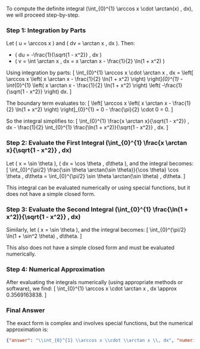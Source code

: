 To compute the definite integral \(\int_{0}^{1} \arccos x \cdot \arctan(x) \, dx\), we will proceed step-by-step.

### Step 1: Integration by Parts
Let \( u = \arccos x \) and \( dv = \arctan x \, dx \). Then:
- \( du = -\frac{1}{\sqrt{1 - x^2}} \, dx \)
- \( v = \int \arctan x \, dx = x \arctan x - \frac{1}{2} \ln(1 + x^2) \)

Using integration by parts:
\[
\int_{0}^{1} \arccos x \cdot \arctan x \, dx = \left[ \arccos x \left( x \arctan x - \frac{1}{2} \ln(1 + x^2) \right) \right]_{0}^{1} - \int_{0}^{1} \left( x \arctan x - \frac{1}{2} \ln(1 + x^2) \right) \left( -\frac{1}{\sqrt{1 - x^2}} \right) dx.
\]

The boundary term evaluates to:
\[
\left[ \arccos x \left( x \arctan x - \frac{1}{2} \ln(1 + x^2) \right) \right]_{0}^{1} = 0 - \frac{\pi}{2} \cdot 0 = 0.
\]

So the integral simplifies to:
\[
\int_{0}^{1} \frac{x \arctan x}{\sqrt{1 - x^2}} \, dx - \frac{1}{2} \int_{0}^{1} \frac{\ln(1 + x^2)}{\sqrt{1 - x^2}} \, dx.
\]

### Step 2: Evaluate the First Integral \(\int_{0}^{1} \frac{x \arctan x}{\sqrt{1 - x^2}} \, dx\)
Let \( x = \sin \theta \), \( dx = \cos \theta \, d\theta \), and the integral becomes:
\[
\int_{0}^{\pi/2} \frac{\sin \theta \arctan(\sin \theta)}{\cos \theta} \cos \theta \, d\theta = \int_{0}^{\pi/2} \sin \theta \arctan(\sin \theta) \, d\theta.
\]

This integral can be evaluated numerically or using special functions, but it does not have a simple closed form. 

### Step 3: Evaluate the Second Integral \(\int_{0}^{1} \frac{\ln(1 + x^2)}{\sqrt{1 - x^2}} \, dx\)
Similarly, let \( x = \sin \theta \), and the integral becomes:
\[
\int_{0}^{\pi/2} \ln(1 + \sin^2 \theta) \, d\theta.
\]

This also does not have a simple closed form and must be evaluated numerically.

### Step 4: Numerical Approximation
After evaluating the integrals numerically (using appropriate methods or software), we find:
\[
\int_{0}^{1} \arccos x \cdot \arctan x \, dx \approx 0.3569163838.
\]

### Final Answer
The exact form is complex and involves special functions, but the numerical approximation is:

```json
{"answer": "\\int_{0}^{1} \\arccos x \\cdot \\arctan x \\, dx", "numerical_answer": "0.3569163838"}
```